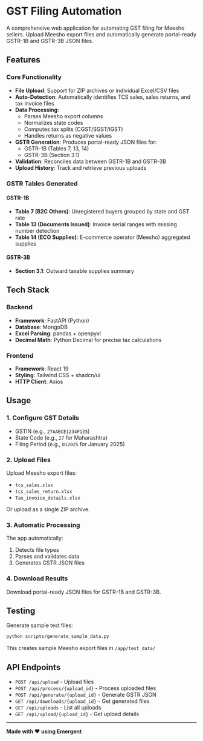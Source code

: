 # GST Filing Automation

A comprehensive web application for automating GST filing for Meesho sellers. Upload Meesho export files and automatically generate portal-ready GSTR-1B and GSTR-3B JSON files.

## Features

### Core Functionality
- **File Upload**: Support for ZIP archives or individual Excel/CSV files
- **Auto-Detection**: Automatically identifies TCS sales, sales returns, and tax invoice files
- **Data Processing**: 
  - Parses Meesho export columns
  - Normalizes state codes
  - Computes tax splits (CGST/SGST/IGST)
  - Handles returns as negative values
- **GSTR Generation**: Produces portal-ready JSON files for:
  - GSTR-1B (Tables 7, 13, 14)
  - GSTR-3B (Section 3.1)
- **Validation**: Reconciles data between GSTR-1B and GSTR-3B
- **Upload History**: Track and retrieve previous uploads

### GSTR Tables Generated

#### GSTR-1B
- **Table 7 (B2C Others)**: Unregistered buyers grouped by state and GST rate
- **Table 13 (Documents Issued)**: Invoice serial ranges with missing number detection
- **Table 14 (ECO Supplies)**: E-commerce operator (Meesho) aggregated supplies

#### GSTR-3B
- **Section 3.1**: Outward taxable supplies summary

## Tech Stack

### Backend
- **Framework**: FastAPI (Python)
- **Database**: MongoDB
- **Excel Parsing**: pandas + openpyxl
- **Decimal Math**: Python Decimal for precise tax calculations

### Frontend
- **Framework**: React 19
- **Styling**: Tailwind CSS + shadcn/ui
- **HTTP Client**: Axios

## Usage

### 1. Configure GST Details
- GSTIN (e.g., `27AABCE1234F1Z5`)
- State Code (e.g., `27` for Maharashtra)
- Filing Period (e.g., `012025` for January 2025)

### 2. Upload Files
Upload Meesho export files:
- `tcs_sales.xlsx`
- `tcs_sales_return.xlsx`
- `Tax_invoice_details.xlsx`

Or upload as a single ZIP archive.

### 3. Automatic Processing
The app automatically:
1. Detects file types
2. Parses and validates data
3. Generates GSTR JSON files

### 4. Download Results
Download portal-ready JSON files for GSTR-1B and GSTR-3B.

## Testing

Generate sample test files:
```bash
python scripts/generate_sample_data.py
```

This creates sample Meesho export files in `/app/test_data/`

## API Endpoints

- `POST /api/upload` - Upload files
- `POST /api/process/{upload_id}` - Process uploaded files
- `POST /api/generate/{upload_id}` - Generate GSTR JSON
- `GET /api/downloads/{upload_id}` - Get generated files
- `GET /api/uploads` - List all uploads
- `GET /api/upload/{upload_id}` - Get upload details

---

**Made with ❤️ using Emergent**